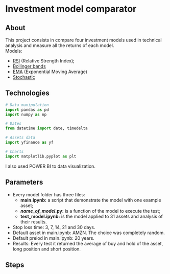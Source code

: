 # Investment model comparator

## About 

This project consists in compare four investment models used in technical analysis and measure all the returns of each model.<br>
Models:
- [RSI](https://github.com/Iveteras/ultimate_investment_model_comparator/blob/main/models/rsi/main.ipynb) (Relative Strength Index);
- [Bollinger bands](https://github.com/Iveteras/ultimate_investment_model_comparator/blob/main/models/bollinger_bands/main.ipynb)
- [EMA](https://github.com/Iveteras/ultimate_investment_model_comparator/blob/main/models/moving_average/main.ipynb) (Exponential Moving Average)
- [Stochastic](https://github.com/Iveteras/ultimate_investment_model_comparator/blob/main/models/stochastic/main.ipynb)
  
## Technologies
```python
# Data manipulation
import pandas as pd
import numpy as np

# Dates
from datetime import date, timedelta

# Assets data
import yfinance as yf

# Charts
import matplotlib.pyplot as plt 
```
I also used POWER BI to data visualization.
## Parameters
- Every model folder has three files: 
  - **main.ipynb:** a script that demonstrate the model with one example asset;
  - ***name_of_model*.py:** is a function of the model to execute the test;
  - **test_model.ipynb:** is the model applied to 31 assets and analysis of their results.
- Stop loss time: 3, 7, 14, 21 and 30 days.
- Default asset in main.ipynb: AMZN. The choice was completely random.
- Default preiod in main.ipynb: 20 years.
- Results: Every test it returned the average of buy and hold of the asset, long position and short position.

## Steps
